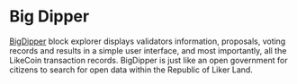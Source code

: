 # Big Dipper

[BigDipper](https://likecoin.bigdipper.live/) block explorer displays validators information, proposals, voting records and results in a simple user interface, and most importantly, all the LikeCoin transaction records. BigDipper is just like an open government for citizens to search for open data within the Republic of Liker Land.

